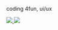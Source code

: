 coding 4fun, ui/ux

<a href="https://discord.com/users/964086735422230538">
  <img src="https://lanyard.cnrad.dev/api/964086735422230538?bg=00000000" />
</a>
<img src="https://komarev.com/ghpvc/?username=blookusny" />
